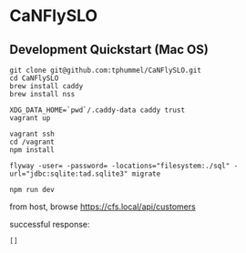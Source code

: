 # CaNFlySLO

## Development Quickstart (Mac OS)

```
git clone git@github.com:tphummel/CaNFlySLO.git
cd CaNFlySLO
brew install caddy
brew install nss

XDG_DATA_HOME=`pwd`/.caddy-data caddy trust
vagrant up

vagrant ssh
cd /vagrant
npm install

flyway -user= -password= -locations="filesystem:./sql" -url="jdbc:sqlite:tad.sqlite3" migrate

npm run dev
```

from host, browse https://cfs.local/api/customers

successful response:
```
[]
```
